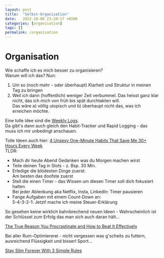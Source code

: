 ```yaml
---
layout: post
title:  "Selbst-Organisation"
date:   2022-10-06 23:20:17 +0200
categories: [organisation]
tags: []
permalink: /organisation
---
```

# Organisation

Wie schaffe ich es mich besser zu organisieren?   
Warum will ich das? Nun:
1. Um so (noch mehr - oder überhaupt) Klarheit und Struktur in meinen Tag zu bringen
2. Weil ich dann (hoffentlich) weniger Zeit verbummel.
  Das heisst ganz klar nicht, das ich mich von früh bis spät durchtakten will.   
  Das wäre a) völlig utopisch und b) überhaupt nicht das, was ich erreichen möchte.   


Eine tolle Idee sind die [Weekly Logs](https://www.mermaidsdiary.de/meine-top-5-layouts-fuer-weekly-logs/).  
Da gibt's dann auch gleich den Habit-Tracker und Rapid Logging - das muss ich mir unbedingt anschauen.

Tolle Ideen auch hier: [4 Unsexy One-Minute Habits That Save Me 30+ Hours Every Week](https://betterhumans.pub/4-unsexy-one-minute-habits-that-save-me-30-hours-every-week-5eb49e42f84e)   
TLDR:   
* Mach dir heute Abend Gedanken was du Morgen machen wirst
* Teile deinen Tag in Slots - z. Bsp. 30 Min.
* Erledige die blödesten Dinge zuerst.    
  Am besten das doofste zuerst
* Stell die einen Timer - das Wissen um diesen Timer soll dich fokusiert halten   
  Bei jeder Ablenkung aka Netflix, Insta, LinkedIn: Timer pausieren
* Fange Aufgaben mit einem Count-Down an:   
  5-4-3-2-1: Jetzt! mache ich meine Steuer-Erklärung

So gesehen keine wirklich bahnbrechend neuen Ideen - Wahrscheinlich ist der Schlüssel zum Erfolg das man sich auch daran hält...



[The True Reason You Procrastinate and How to Beat It Effectively](https://betterhumans.pub/the-true-reason-you-procrastinate-and-how-to-beat-it-effectively-5d563103ff40)

Bei aller Rum-Optimiererei - nicht vergessen was g'scheits zu futtern, ausreichend Flüssigkeit und bisserl Sport...

[Stay Slim Forever With 3 Simple Rules](https://betterhumans.pub/how-to-stop-being-fat-5c24d6f09815)